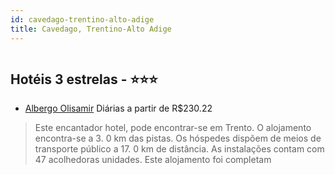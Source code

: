 ```yaml
---
id: cavedago-trentino-alto-adige
title: Cavedago, Trentino-Alto Adige
---
```


<center><img src="http://photos.hotelbeds.com/giata/39/398020/398020a_hb_a_001.jpg" alt="" /></center>


## Hotéis 3 estrelas - ⭐️⭐️⭐️

-    [Albergo Olisamir](https://www.hurb.com/hoteis/cavedago/albergo-olisamir-JNP-JP774270?cmp=18055) Diárias a partir de R$230.22
   > Este encantador hotel, pode encontrar-se em Trento. O alojamento encontra-se a 3. 0 km das pistas. Os hóspedes dispõem de meios de transporte público a 17. 0 km de distância. As instalações contam com 47 acolhedoras unidades. Este alojamento foi completam
